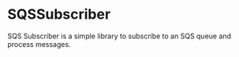 # SQSSubscriber

SQS Subscriber is a simple library to subscribe to an SQS queue and process messages.